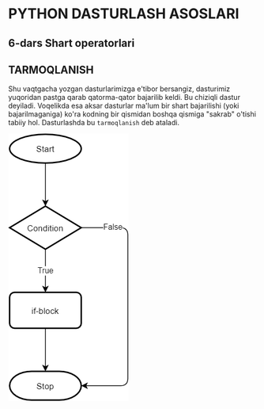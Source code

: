 # PYTHON DASTURLASH ASOSLARI

## 6-dars Shart operatorlari

## TARMOQLANISH

Shu vaqtgacha yozgan dasturlarimizga e'tibor bersangiz, dasturimiz yuqoridan pastga qarab qatorma-qator bajarilib keldi. Bu chiziqli dastur deyiladi. Voqelikda esa aksar dasturlar ma'lum bir shart bajarilishi (yoki bajarilmaganiga) ko'ra kodning bir qismidan boshqa qismiga "sakrab" o'tishi tabiiy hol. Dasturlashda bu `tarmoqlanish` deb ataladi. 

![alt text](images/flowchart.png)